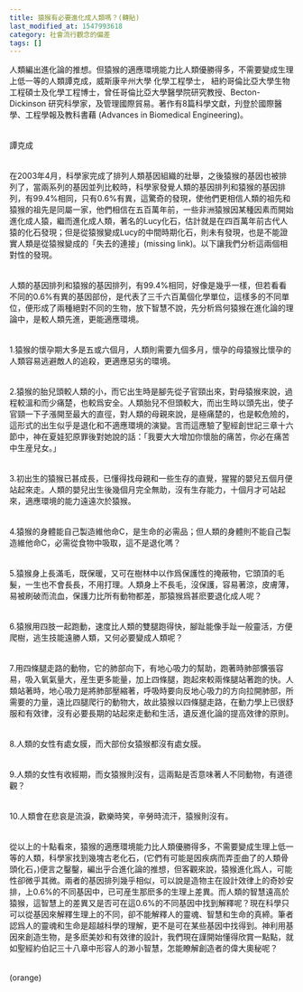 ```yaml
---
title: 猿猴有必要進化成人類嗎？(轉貼)
last_modified_at: 1547993618
category: 社會流行觀念的偏差
tags: []
---
```


人類編出進化論的推想。但猿猴的適應環境能力比人類優勝得多，不需要變成生理上低一等的人類<!--more-->譚克成，威斯康辛州大學 化學工程學士， 紐約哥倫比亞大學生物工程碩士及化學工程博士，曾任哥倫比亞大學醫學院研究教授、Becton-Dickinson 研究科學家，及管理國際貿易。著作有8篇科學文獻，刋登於國際醫學、工程學報及教科書藉 (Advances in Biomedical Engineering)。<br><br><br>譚克成<br><br><br>在2003年4月，科學家完成了排列人類基因組織的壯舉，之後猿猴的基因也被排列了，當兩系列的基因並列比較時，科學家發覺人類的基因排列和猿猴的基因排列，有99.4%相同，只有0.6%有異，這驚奇的發現，使他們更相信人類的祖先和猿猴的祖先是同屬一家，他們相信在五百萬年前，一些非洲猿猴因某種因素而開始進化成人猿，繼而進化成人類，著名的Lucy化石，估計就是在四百萬年前古代人猿的化石發現；但是從猿猴變成Lucy的中間時期化石，則未有發現，也是不能證實人類是從猿猴變成的「失去的連接」(missing link)。以下讓我們分析這兩個相對性的發現。<br><br><br>人類的基因排列和猿猴的基因排列，有99.4%相同，好像是幾乎一樣，但若看看不同的0.6%有異的基因部份，是代表了三千六百萬個化學單位，這樣多的不同單位，便形成了兩種絕對不同的生物，放下智慧不說，先分析爲何猿猴在進化論的理論中，是較人類先進，更能適應環境。<br><br><br>1.猿猴的懷孕期大多是五或六個月，人類則需要九個多月，懷孕的母猿猴比懷孕的人類容易逃避敵人的追殺，更適應惡劣的環境。 <br><br><br>2.猿猴的胎兒頭較人類的小，而它出生時是腳先從子官頸出來，對母猿猴來說，過程較溫和而少痛楚，也較爲安全。人類胎兒不但頭較大，而出生時以頭先出，使子官頸一下子漲開至最大的直徑，對人類的母親來說，是極痛楚的，也是較危險的，這形式的出生似乎是退化和不適應環境的演變。言而這應驗了聖經創世記三章十六節中，神在夏娃犯原罪後對她說的話：「我要大大增加你懷胎的痛苦，你必在痛苦中生産兒女。」 <br><br><br>3.初出生的猿猴已甚成長，已懂得找母親和一些生存的直覺，猩猩的嬰兒五個月便站起來走。人類的嬰兒出生後幾個月完全無助，沒有生存能力，十個月才可站起來，適應環境的能力遠遠次於猿猴。 <br><br><br>4.猿猴的身體能自己製造維他命C，是生命的必需品；但人類的身體則不能自己製造維他命C，必需從食物中吸取，這不是退化嗎？ <br><br><br>5.猿猴身上長滿毛，既保暖，又可在樹林中以作爲保護性的掩蔽物，它頭頂的毛髮，一生也不會長長，不用打理。人類身上不長毛，沒保護，容易著涼，皮膚薄，易被刷破而流血，保護力比所有動物都差，那猿猴爲甚麽要退化成人呢？ <br><br><br>6.猿猴用四肢一起跑動，速度比人類的雙腿跑得快，腳趾能像手趾一般靈活，方便爬樹，逃生技能遠勝人類，又何必要變成人類呢？ <br><br><br>7.用四條腿走路的動物，它的肺部向下，有地心吸力的幫助，跑著時肺部懭張容易，吸入氧氣量大，産生更多能量，加上四條腿，跑起來較兩條腿站著跑的快。人類站著時，地心吸力是將肺部壓縮著，呼吸時要向反地心吸力的方向拉開肺部，所需要的力量，遠比四腿爬行的動物大，故此猿猴以四條腿走路，在動力學上已很舒服和有效律，沒有必要長期的站起來走動和生活，遺反進化論的提高效律的原則。 <br><br><br>8.人類的女性有處女膜，而大部份女猿猴都沒有處女膜。 <br><br><br>9.人類的女性有收經期，而女猿猴則沒有，這兩點是否意味著人不同動物，有道德觀？ <br><br><br>10.人類會在悲哀是流淚，歡樂時笑，辛勞時流汗，猿猴則沒有。<br><br><br>從以上的十點看來，猿猴的適應環境能力比人類優勝得多，不需要變成生理上低一等的人類，科學家找到幾塊古老化石，(它們有可能是因疾病而弄歪曲了的人類骨頭化石，)便言之鑿鑿，編出乎合進化論的推想，但客觀來說，猿猴進化爲人，可能性卻微乎其微。兩者的基因排列幾乎相似，可以說是造物主在設計效律上的奇妙安排，上0.6%的不同基因中，已可産生那麽多的生理上差異。而人類的智慧遠高於猿猴，這智慧上的差異又是否可在這0.6%的不同基因中找到解釋呢？現在科學只可以從基因來解釋生理上的不同，卻不能解釋人的靈魂、智慧和生命的真締。筆者認爲人的靈魂和生命是超越科學的理解，更不是可在某些基因中找得到。神利用基因來創造生物，是多麽美妙和有效律的設計，我們現在謹開始懂得欣賞一點點，就如聖經約伯記三十八章中形容人的渺小智慧，怎能瞭解創造者的偉大奧秘呢？<br><br><br>(orange)<br><p>&nbsp;</p><br>
